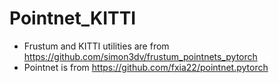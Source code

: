 # Pointnet_KITTI

- Frustum and KITTI utilities are from https://github.com/simon3dv/frustum_pointnets_pytorch
- Pointnet is from https://github.com/fxia22/pointnet.pytorch